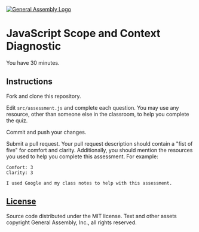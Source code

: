 [![General Assembly Logo](https://camo.githubusercontent.com/1a91b05b8f4d44b5bbfb83abac2b0996d8e26c92/687474703a2f2f692e696d6775722e636f6d2f6b6538555354712e706e67)](https://generalassemb.ly/education/web-development-immersive)

# JavaScript Scope and Context Diagnostic

You have 30 minutes.

## Instructions

Fork and clone this repository.

<!-- Move into the cloned directory and run `npm install`. -->

Edit `src/assessment.js` and complete each question. You may use any resource, other than someone else in the classroom, to help you complete the quiz.

<!-- Check your answers as you work with `grunt test`. -->

Commit and push your changes.

Submit a pull request. Your pull request description should contain a "fist of five" for comfort and clarity. Additionally, you should mention the resources you used to help you complete this assessment. For example:

```
Comfort: 3
Clarity: 3

I used Google and my class notes to help with this assessment.
```

[License](LICENSE)
------------------

Source code distributed under the MIT license. Text and other assets copyright
General Assembly, Inc., all rights reserved.
